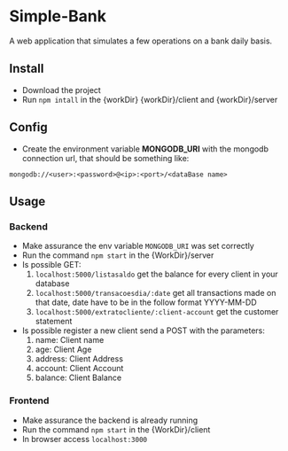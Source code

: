 # Simple-Bank

A web application that simulates a few operations on a bank daily basis.

## Install

* Download the project
* Run ``npm intall``
 in the {workDir} {workDir}/client and {workDir}/server 

## Config

* Create the environment variable **MONGODB_URI** with the mongodb connection url, that should be something like:

``mongodb://<user>:<password>@<ip>:<port>/<dataBase name>``

## Usage

### Backend
* Make assurance the env variable ``MONGODB_URI`` was set correctly
* Run the command ``npm start`` in the {WorkDir}/server
* Is possible GET:
    1. `localhost:5000/listasaldo` get the balance for every client in your database
    2. `localhost:5000/transacoesdia/:date` get all transactions made on that date, date have to be in the follow format YYYY-MM-DD
    3. `localhost:5000/extratocliente/:client-account` get the customer statement
* Is possible register a new client send a POST with the parameters:
    1. name: Client name
    2. age: Client Age
    3. address: Client Address
    4. account: Client Account
    5. balance: Client Balance

### Frontend
* Make assurance the backend is already running
* Run the command ``npm start`` in the {WorkDir}/client
* In browser access `localhost:3000`
